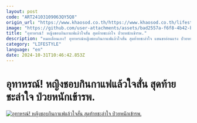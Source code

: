```yaml
---
layout: post
code: "ART24103109063QY5Q8"
origin_url: "https://www.khaosod.co.th/https://www.khaosod.co.th/lifestyle/news_9481428"
image: "https://github.com/user-attachments/assets/bad2557a-f6f8-4b42-b424-718f2bb17974"
title: "อุทาหรณ์! หญิงชอบกินกาแฟแล้วใจสั่น สุดท้ายชะล่าใจ ป่วยหนักเข้ารพ."
description: "หมอเตือนเอง! อุทาหรณ์หญิงชอบกินกาแฟแล้วใจสั่น สุดท้ายชะล่าใจ แขนขาอ่อนแรง ป่วยหนักเข้ารพ. เผยใครมีอาการเหล่านี้ พบแพทย์ด่วน"
category: "LIFESTYLE"
language: "en"
date: 2024-10-31T10:46:42.853Z
---
```


# อุทาหรณ์! หญิงชอบกินกาแฟแล้วใจสั่น สุดท้ายชะล่าใจ ป่วยหนักเข้ารพ.

[![อุทาหรณ์! หญิงชอบกินกาแฟแล้วใจสั่น สุดท้ายชะล่าใจ ป่วยหนักเข้ารพ.](https://www.khaosod.co.th/wpapp/uploads/2024/10/coffee291067-7.jpg "อุทาหรณ์! หญิงชอบกินกาแฟแล้วใจสั่น สุดท้ายชะล่าใจ ป่วยหนักเข้ารพ.")](https://www.khaosod.co.th/wpapp/uploads/2024/10/coffee291067-7.jpg)